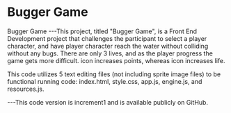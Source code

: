 # Bugger Game
Bugger Game ---This project, titled "Bugger Game", is a Front End Development project that challenges the participant to select a player character, and have player character reach the water without colliding without any bugs.  There are only 3 lives, and as the player progress the game gets more difficult.  <Star> icon increases points, whereas <Heart> icon increases life.  

This code utilizes 5 text editing files (not including sprite image files) to be functional running code: index.html, style.css, app.js, engine.js, and resources.js.


---This code version is increment1 and is available publicly on GitHub.
